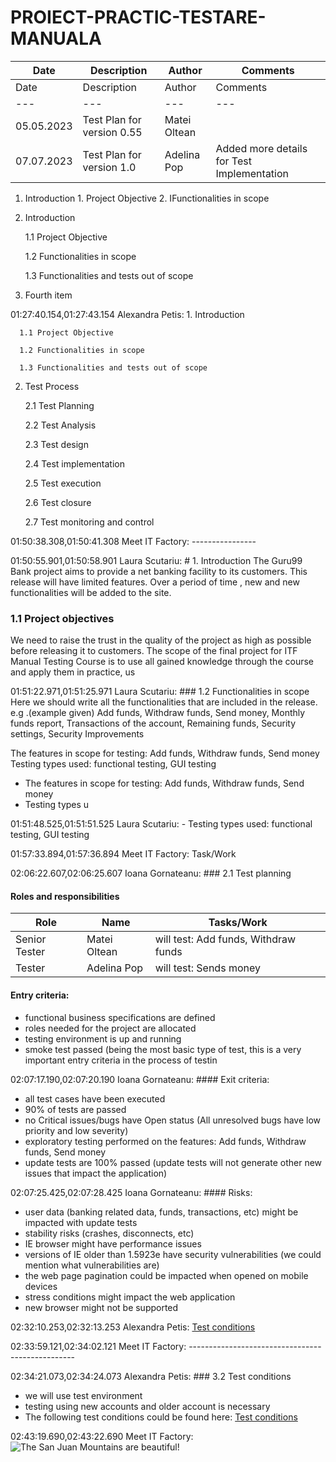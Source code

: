 # PROIECT-PRACTIC-TESTARE-MANUALA


| Date  | Description  | Author | Comments | 
|---|---|---|---|
| Date  | Description  | Author | Comments | 
|---|---|---|---|
| 05.05.2023 | Test Plan for version 0.55 | Matei Oltean|   |
| 07.07.2023 | Test Plan for version 1.0 | Adelina Pop | Added more details for Test Implementation |

1. Introduction
        1. Project Objective 
        2. IFunctionalities in scope

1. Introduction
     
      1.1 Project Objective
     
      1.2 Functionalities in scope
     
      1.3 Functionalities and tests out of scope
4. Fourth item

01:27:40.154,01:27:43.154
Alexandra Petis: 1. Introduction
     
      1.1 Project Objective
     
      1.2 Functionalities in scope
     
      1.3 Functionalities and tests out of scope
  2. Test Process
      
      2.1 Test Planning
     
      2.2 Test Analysis
     
      2.3 Test design
     
      2.4 Test implementation

      2.5 Test execution

      2.6 Test closure

      2.7 Test monitoring and control

01:50:38.308,01:50:41.308
Meet IT Factory: ----------------

01:50:55.901,01:50:58.901
Laura Scutariu: #  1. Introduction
The Guru99 Bank project aims to provide a net banking facility to its customers.
This release will have limited features. Over a period of time , new and new functionalities will be added to the site.

### 1.1 Project objectives
We need to raise the trust in the quality of the project as high as possible before releasing it to customers.
The scope of the final project for ITF Manual Testing Course is to use all gained knowledge through the course and apply them in practice, us

01:51:22.971,01:51:25.971
Laura Scutariu: ### 1.2 Functionalities in scope
Here we should write all the functionalities that are included in the release.
e.g .(example given) Add funds, Withdraw funds, Send money, Monthly funds report, Transactions of the account, Remaining funds, Security settings, Security Improvements

The features in scope for testing: Add funds, Withdraw funds, Send money
Testing types used: functional testing, GUI testing

- The features in scope for testing: Add funds, Withdraw funds, Send money
- Testing types u

01:51:48.525,01:51:51.525
Laura Scutariu: - Testing types used: functional testing, GUI testing

01:57:33.894,01:57:36.894
Meet IT Factory: Task/Work

02:06:22.607,02:06:25.607
Ioana Gornateanu: ### 2.1 Test planning

#### Roles and responsibilities

| Role | Name | Tasks/Work |
|---|---|---|
| Senior Tester | Matei Oltean | will test: Add funds, Withdraw funds |
| Tester | Adelina Pop | will test: Sends money |

#### Entry criteria:

-	functional business specifications are defined
-	roles needed for the project are allocated
-	testing environment is up and running
-	smoke test passed (being the most basic type of test, this is a very important entry criteria in the process of testin

02:07:17.190,02:07:20.190
Ioana Gornateanu: #### Exit criteria:

-	all test cases have been executed 
-	90% of tests are passed
-	no Critical issues/bugs have Open status (All unresolved bugs have low priority and low severity)
-	exploratory testing performed on the features: Add funds, Withdraw funds, Send money
-	update tests are 100% passed (update tests will not generate other new issues that impact the application)

02:07:25.425,02:07:28.425
Ioana Gornateanu: #### Risks:

-	user data (banking related data, funds, transactions, etc) might be impacted with update tests
-	stability risks (crashes, disconnects, etc)
-	IE browser might have performance issues
-	versions of IE older than 1.5923e have security vulnerabilities (we could mention what vulnerabilities are)
-	the web page pagination could be impacted when opened on mobile devices
-	stress conditions might impact the web application
-	new browser might not be supported

02:32:10.253,02:32:13.253
Alexandra Petis: [Test conditions]( https://github.com/AlexandraPetis/Proiect-testare-manuala/blob/main/Sedinta%201_Introducere%20in%20programare.pdf )

02:33:59.121,02:34:02.121
Meet IT Factory: -------------------------------------------------

02:34:21.073,02:34:24.073
Alexandra Petis: ### 3.2 Test conditions
  
-  we will use test environment
- testing using new accounts and older account is necessary
- The following test conditions could be found here: [Test conditions]( https://github.com/AlexandraPetis/Proiect-testare-manuala/blob/main/Sedinta%201_Introducere%20in%20programare.pdf )

02:43:19.690,02:43:22.690
Meet IT Factory: ![The San Juan Mountains are beautiful!](/assets/images/san-juan-mountains.jpg "San Juan Mountains")
